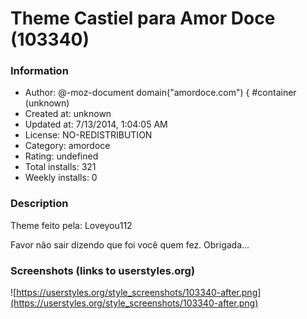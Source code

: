 # Theme Castiel para Amor Doce (103340)

### Information
- Author: @-moz-document domain("amordoce.com") { #container (unknown)
- Created at: unknown
- Updated at: 7/13/2014, 1:04:05 AM
- License: NO-REDISTRIBUTION
- Category: amordoce
- Rating: undefined
- Total installs: 321
- Weekly installs: 0


### Description
Theme feito pela: Loveyou112

Favor não sair dizendo que foi você quem fez. Obrigada...


### Screenshots (links to userstyles.org)
![https://userstyles.org/style_screenshots/103340-after.png](https://userstyles.org/style_screenshots/103340-after.png)


